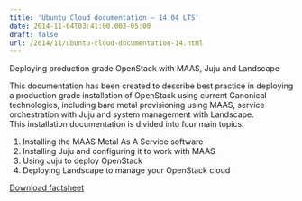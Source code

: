 ```yaml
---
title: 'Ubuntu Cloud documentation – 14.04 LTS'
date: 2014-11-04T03:41:00.003-05:00
draft: false
url: /2014/11/ubuntu-cloud-documentation-14.html
---
```


  

Deploying production grade OpenStack with MAAS, Juju and Landscape

This documentation has been created to describe best practice in deploying a production grade installation of OpenStack using current Canonical technologies, including bare metal provisioning using MAAS, service orchestration with Juju and system management with Landscape.  
This installation documentation is divided into four main topics:  

1.  Installing the MAAS Metal As A Service software
2.  Installing Juju and configuring it to work with MAAS
3.  Using Juju to deploy OpenStack
4.  Deploying Landscape to manage your OpenStack cloud

[Download factsheet](http://insights.ubuntu.com/wp-content/uploads/UCD-latest.pdf?utm_source=Ubuntu%20Cloud%20documentation%20%E2%80%93%2014.04%20LTS&utm_medium=download+link&utm_content=)